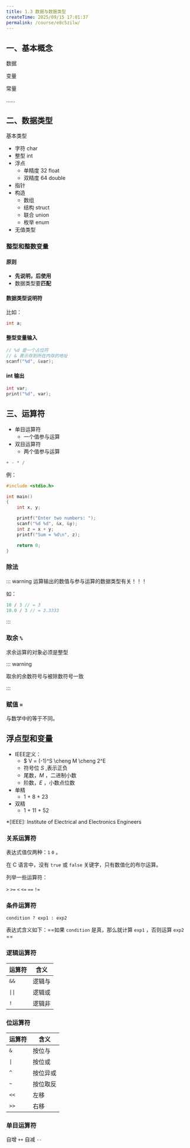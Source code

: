 ```yaml
---
title: 1.3 数据与数据类型
createTime: 2025/09/15 17:01:37
permalink: /course/e8c5zilw/
---
```

## 一、基本概念

数据

变量

常量

……

## 二、数据类型

基本类型

- 字符 char
- 整型 int
- 浮点
  - 单精度 32 float
  - 双精度 64 double
- 指针
- 构造
  - 数组
  - 结构 struct
  - 联合 union
  - 枚举 enum
- 无值类型

### 整型和整数变量

#### 原则

- **先说明，后使用**
- 数据类型要**匹配**

#### 数据类型说明符

比如：

```c
int a;
```

#### 整型变量输入

```c
// %d 是一个占位符
// & 表示存到所在内存的地址
scanf("%d", &var);
```

#### int 输出

```c
int var;
print("%d", var);
```

## 三、运算符

- 单目运算符
  - 一个值参与运算
- 双目运算符
  - 两个值参与运算

```c
+ - * /
```

例：

```c
#include <stdio.h>

int main()
{
    int x, y;

    printf("Enter two numbers: ");
    scanf("%d %d", &x, &y);
    int z = x + y;
    printf("Sum = %d\n", z);

    return 0;
}

```

### 除法

::: warning
运算输出的数值与参与运算的数据类型有关！！！

如：

```c :no-line-numbers
10 / 3 // = 3
10.0 / 3 // = 3.3333
```

:::

### 取余 `%`

求余运算的对象必须是整型

::: warning

取余的余数符号与被除数符号一致

:::

### 赋值 `=`

与数学中的等于不同。

## 浮点型和变量

- IEEE定义：
  - $ V = (-1)^S \cheng M \cheng 2^E
  - 符号位 $S$ ,表示正负
  - 尾数，$M$ ，二进制小数
  - 阶数，$E$ ，小数点位数
- 单精
  - 1 + 8 + 23
- 双精
  - 1 + 11 + 52

*[IEEE]: Institute of Electrical and Electronics Engineers

### 关系运算符

表达式值仅两种：`1` `0` 。

在 C 语言中，没有 `true` 或 `false` 关键字，只有数值化的布尔运算。

列举一些运算符：

`>` `>=` `<` `<=` `==` `!=`

### 条件运算符

`condition ? exp1 : exp2`

表达式含义如下：==如果 `condition` 是真，那么就计算 `exp1` ，否则运算 `exp2` ==

### 逻辑运算符

| 运算符 | 含义     |
| ------ | -------- |
| `&&`   | 逻辑与   |
| `\|\|`   | 逻辑或   |
| `!`    | 逻辑非   |

### 位运算符

| 运算符 | 含义     |
| ------ | -------- |
| `&`    | 按位与   |
| `\|`   | 按位或   |
| `^`    | 按位异或 |
| `~`    | 按位取反 |
| `<<`   | 左移     |
| `>>`   | 右移     |

### 单目运算符

自增 `++`
自减 `--`
